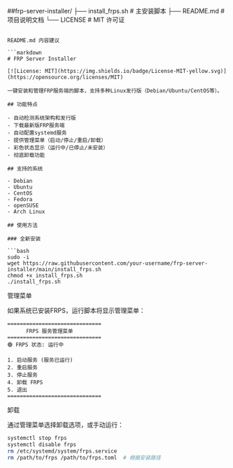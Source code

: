 ##frp-server-installer/
├── install_frps.sh          # 主安装脚本
├── README.md                # 项目说明文档
└── LICENSE                  # MIT 许可证
```

README.md 内容建议

```markdown
# FRP Server Installer

[![License: MIT](https://img.shields.io/badge/License-MIT-yellow.svg)](https://opensource.org/licenses/MIT)

一键安装和管理FRP服务端的脚本，支持多种Linux发行版（Debian/Ubuntu/CentOS等）。

## 功能特点

- 自动检测系统架构和发行版
- 下载最新版FRP服务端
- 自动配置systemd服务
- 提供管理菜单（启动/停止/重启/卸载）
- 彩色状态显示（运行中/已停止/未安装）
- 彻底卸载功能

## 支持的系统

- Debian
- Ubuntu
- CentOS
- Fedora
- openSUSE
- Arch Linux

## 使用方法

### 全新安装

```bash
sudo -i
wget https://raw.githubusercontent.com/your-username/frp-server-installer/main/install_frps.sh
chmod +x install_frps.sh
./install_frps.sh
```

管理菜单

如果系统已安装FRPS，运行脚本将显示管理菜单：

```
==============================
      FRPS 服务管理菜单       
==============================
🟢 FRPS 状态: 运行中

1. 启动服务 (服务已运行)
2. 重启服务
3. 停止服务
4. 卸载 FRPS
5. 退出
==============================
```

卸载

通过管理菜单选择卸载选项，或手动运行：

```bash
systemctl stop frps
systemctl disable frps
rm /etc/systemd/system/frps.service
rm /path/to/frps /path/to/frps.toml  # 根据安装路径
